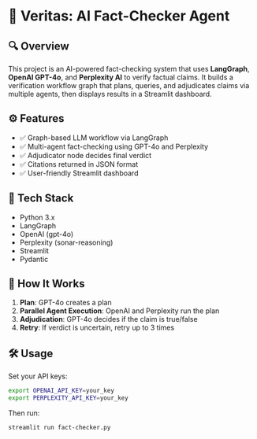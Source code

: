 # 🧠 Veritas: AI Fact-Checker Agent

## 🔍 Overview
This project is an AI-powered fact-checking system that uses **LangGraph**, **OpenAI GPT-4o**, and **Perplexity AI** to verify factual claims. It builds a verification workflow graph that plans, queries, and adjudicates claims via multiple agents, then displays results in a Streamlit dashboard.

## ⚙️ Features
- ✅ Graph-based LLM workflow via LangGraph
- ✅ Multi-agent fact-checking using GPT-4o and Perplexity
- ✅ Adjudicator node decides final verdict
- ✅ Citations returned in JSON format
- ✅ User-friendly Streamlit dashboard

## 🧠 Tech Stack
- Python 3.x
- LangGraph
- OpenAI (gpt-4o)
- Perplexity (sonar-reasoning)
- Streamlit
- Pydantic

## 🚀 How It Works
1. **Plan**: GPT-4o creates a plan
2. **Parallel Agent Execution**: OpenAI and Perplexity run the plan
3. **Adjudication**: GPT-4o decides if the claim is true/false
4. **Retry**: If verdict is uncertain, retry up to 3 times

## 🛠️ Usage
Set your API keys:
```bash
export OPENAI_API_KEY=your_key
export PERPLEXITY_API_KEY=your_key
```

Then run:
```bash
streamlit run fact-checker.py
```
